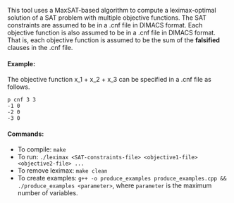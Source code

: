 This tool uses a MaxSAT-based algorithm to compute a leximax-optimal solution of a SAT problem with multiple objective functions.
The SAT constraints are assumed to be in a .cnf file in DIMACS format. Each objective function is also assumed to be in a .cnf file in DIMACS format. That is, each objective function is assumed to be the sum of the **falsified** clauses in the .cnf file.

#### Example:
The objective function x_1 + x_2 + x_3 can be specified in a .cnf file as follows.

```
p cnf 3 3
-1 0
-2 0
-3 0
```

#### Commands:
- To compile: `make`
- To run: `./leximax <SAT-constraints-file> <objective1-file> <objective2-file> ...`
- To remove leximax: `make clean`
- To create examples: `g++ -o produce_examples produce_examples.cpp && ./produce_examples <parameter>`, where `parameter` is the maximum number of variables.
